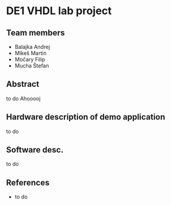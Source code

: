 # DE1 VHDL lab project
## Team members
- Balajka Andrej
- Mikeš Martin
- Močary Filip
- Mucha Štefan

## Abstract
to do
Ahooooj
## Hardware description of demo application
to do

## Software desc.
to do

## References
- to do

